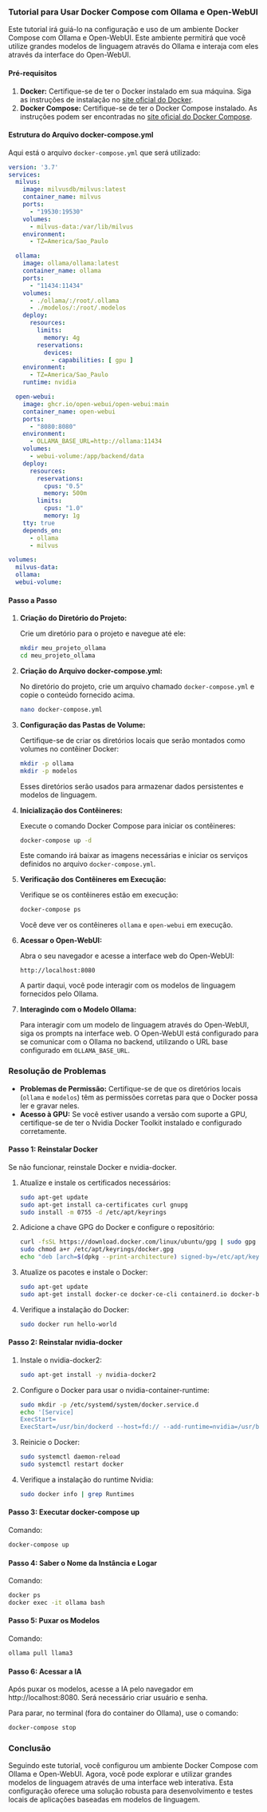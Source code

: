 ### Tutorial para Usar Docker Compose com Ollama e Open-WebUI

Este tutorial irá guiá-lo na configuração e uso de um ambiente Docker Compose com Ollama e Open-WebUI. Este ambiente permitirá que você utilize grandes modelos de linguagem através do Ollama e interaja com eles através da interface do Open-WebUI.

#### Pré-requisitos

1. **Docker:** Certifique-se de ter o Docker instalado em sua máquina. Siga as instruções de instalação no [site oficial do Docker](https://docs.docker.com/get-docker/).
2. **Docker Compose:** Certifique-se de ter o Docker Compose instalado. As instruções podem ser encontradas no [site oficial do Docker Compose](https://docs.docker.com/compose/install/).

#### Estrutura do Arquivo docker-compose.yml

Aqui está o arquivo `docker-compose.yml` que será utilizado:

```yaml
version: '3.7'
services:
  milvus:
    image: milvusdb/milvus:latest
    container_name: milvus
    ports:
      - "19530:19530"
    volumes:
      - milvus-data:/var/lib/milvus
    environment:
      - TZ=America/Sao_Paulo

  ollama:
    image: ollama/ollama:latest
    container_name: ollama
    ports:
      - "11434:11434"
    volumes:
      - ./ollama/:/root/.ollama
      - ./modelos/:/root/.modelos
    deploy:
      resources:
        limits:
          memory: 4g
        reservations:
          devices:
            - capabilities: [ gpu ]
    environment:
      - TZ=America/Sao_Paulo
    runtime: nvidia

  open-webui:
    image: ghcr.io/open-webui/open-webui:main
    container_name: open-webui
    ports:
      - "8080:8080"
    environment:
      - OLLAMA_BASE_URL=http://ollama:11434
    volumes:
      - webui-volume:/app/backend/data
    deploy:
      resources:
        reservations:
          cpus: "0.5"
          memory: 500m
        limits:
          cpus: "1.0"
          memory: 1g
    tty: true
    depends_on:
      - ollama
      - milvus

volumes:
  milvus-data:
  ollama:
  webui-volume:
```

#### Passo a Passo

1. **Criação do Diretório do Projeto:**

   Crie um diretório para o projeto e navegue até ele:

   ```sh
   mkdir meu_projeto_ollama
   cd meu_projeto_ollama
   ```

2. **Criação do Arquivo docker-compose.yml:**

   No diretório do projeto, crie um arquivo chamado `docker-compose.yml` e copie o conteúdo fornecido acima.

   ```sh
   nano docker-compose.yml
   ```

3. **Configuração das Pastas de Volume:**

   Certifique-se de criar os diretórios locais que serão montados como volumes no contêiner Docker:

   ```sh
   mkdir -p ollama
   mkdir -p modelos
   ```

   Esses diretórios serão usados para armazenar dados persistentes e modelos de linguagem.

4. **Inicialização dos Contêineres:**

   Execute o comando Docker Compose para iniciar os contêineres:

   ```sh
   docker-compose up -d
   ```

   Este comando irá baixar as imagens necessárias e iniciar os serviços definidos no arquivo `docker-compose.yml`.

5. **Verificação dos Contêineres em Execução:**

   Verifique se os contêineres estão em execução:

   ```sh
   docker-compose ps
   ```

   Você deve ver os contêineres `ollama` e `open-webui` em execução.

6. **Acessar o Open-WebUI:**

   Abra o seu navegador e acesse a interface web do Open-WebUI:

   ```
   http://localhost:8080
   ```

   A partir daqui, você pode interagir com os modelos de linguagem fornecidos pelo Ollama.

7. **Interagindo com o Modelo Ollama:**

   Para interagir com um modelo de linguagem através do Open-WebUI, siga os prompts na interface web. O Open-WebUI está configurado para se comunicar com o Ollama no backend, utilizando o URL base configurado em `OLLAMA_BASE_URL`.

### Resolução de Problemas

- **Problemas de Permissão:** Certifique-se de que os diretórios locais (`ollama` e `modelos`) têm as permissões corretas para que o Docker possa ler e gravar neles.
- **Acesso à GPU:** Se você estiver usando a versão com suporte a GPU, certifique-se de ter o Nvidia Docker Toolkit instalado e configurado corretamente.

#### Passo 1: Reinstalar Docker

Se não funcionar, reinstale Docker e nvidia-docker.

1. Atualize e instale os certificados necessários:

    ```bash
    sudo apt-get update
    sudo apt-get install ca-certificates curl gnupg
    sudo install -m 0755 -d /etc/apt/keyrings
    ```

2. Adicione a chave GPG do Docker e configure o repositório:

    ```bash
    curl -fsSL https://download.docker.com/linux/ubuntu/gpg | sudo gpg --dearmor -o /etc/apt/keyrings/docker.gpg
    sudo chmod a+r /etc/apt/keyrings/docker.gpg
    echo "deb [arch=$(dpkg --print-architecture) signed-by=/etc/apt/keyrings/docker.gpg] https://download.docker.com/linux/ubuntu $(lsb_release -cs) stable" | sudo tee /etc/apt/sources.list.d/docker.list > /dev/null
    ```

3. Atualize os pacotes e instale o Docker:

    ```bash
    sudo apt-get update
    sudo apt-get install docker-ce docker-ce-cli containerd.io docker-buildx-plugin docker-compose-plugin
    ```

4. Verifique a instalação do Docker:

    ```bash
    sudo docker run hello-world
    ```

#### Passo 2: Reinstalar nvidia-docker

1. Instale o nvidia-docker2:

    ```bash
    sudo apt-get install -y nvidia-docker2
    ```

2. Configure o Docker para usar o nvidia-container-runtime:

    ```bash
    sudo mkdir -p /etc/systemd/system/docker.service.d
    echo '[Service]
    ExecStart=
    ExecStart=/usr/bin/dockerd --host=fd:// --add-runtime=nvidia=/usr/bin/nvidia-container-runtime' | sudo tee /etc/systemd/system/docker.service.d/override.conf
    ```

3. Reinicie o Docker:

    ```bash
    sudo systemctl daemon-reload
    sudo systemctl restart docker
    ```

4. Verifique a instalação do runtime Nvidia:

    ```bash
    sudo docker info | grep Runtimes
    ```

#### Passo 3: Executar docker-compose up

Comando:

```bash
docker-compose up
```

#### Passo 4: Saber o Nome da Instância e Logar

Comando:

```bash
docker ps
docker exec -it ollama bash
```

#### Passo 5: Puxar os Modelos

Comando:

```bash
ollama pull llama3
```

#### Passo 6: Acessar a IA

Após puxar os modelos, acesse a IA pelo navegador em http://localhost:8080. Será necessário criar usuário e senha.

Para parar, no terminal (fora do container do Ollama), use o comando:

```bash
docker-compose stop
```

### Conclusão

Seguindo este tutorial, você configurou um ambiente Docker Compose com Ollama e Open-WebUI. Agora, você pode explorar e utilizar grandes modelos de linguagem através de uma interface web interativa. Esta configuração oferece uma solução robusta para desenvolvimento e testes locais de aplicações baseadas em modelos de linguagem.
